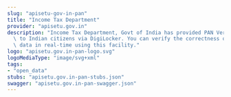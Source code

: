 ```yaml
---
slug: "apisetu-gov-in-pan"
title: "Income Tax Department"
provider: "apisetu.gov.in"
description: "Income Tax Department, Govt of India has provided PAN Verification Records\
  \ to Indian citizens via DigiLocker. You can verify the correctness of your PAN\
  \ data in real-time using this facility."
logo: "apisetu.gov.in-pan-logo.svg"
logoMediaType: "image/svg+xml"
tags:
- "open_data"
stubs: "apisetu.gov.in-pan-stubs.json"
swagger: "apisetu.gov.in-pan-swagger.json"
---
```

